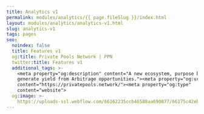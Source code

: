 ```yaml
---
title: Analytics v1
permalink: modules/analytics/{{ page.fileSlug }}/index.html
layout: modules/analytics/analytics-v1.html
slug: analytics-v1
tags: pages
seo:
  noindex: false
  title: Features v1
  og:title: Private Pools Network | PPN
  twitter:title: Features v1
  additional_tags: >-
    <meta property="og:description" content="A new ecosystem, purpose built to
    generate yield from Arbitrage opportunities."><meta property="og:url"
    content="https://privatepools.network/"><meta property="og:type"
    content="website">
  og:image: >-
    https://uploads-ssl.webflow.com/66162235ccb46588aa690877/66175c42ebc0ce580e5b9283_opengraph.jpg
---
```



